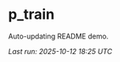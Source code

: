 # p_train

Auto-updating README demo.

<!--START_SECTION:status-->
_Last run: 2025-10-12 18:25 UTC_
<!--END_SECTION:status-->





























































































































































































































































































































































































































































































































































































































































































































































































































































































































































































































































































































































































































































